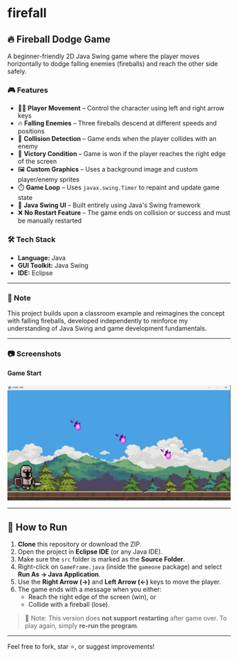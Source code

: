 # firefall

## 🔥 Fireball Dodge Game

A beginner-friendly 2D Java Swing game where the player moves horizontally to dodge falling enemies (fireballs) and reach the other side safely.

### 🎮 Features

- 🚶‍♂️ **Player Movement** – Control the character using left and right arrow keys
- 🔥 **Falling Enemies** – Three fireballs descend at different speeds and positions
- 🎯 **Collision Detection** – Game ends when the player collides with an enemy
- 🏁 **Victory Condition** – Game is won if the player reaches the right edge of the screen
- 🖼️ **Custom Graphics** – Uses a background image and custom player/enemy sprites
- ⏱️ **Game Loop** – Uses `javax.swing.Timer` to repaint and update game state
- 🎨 **Java Swing UI** – Built entirely using Java's Swing framework
- ❌ **No Restart Feature** – The game ends on collision or success and must be manually restarted

### 🛠️ Tech Stack

- **Language:** Java  
- **GUI Toolkit:** Java Swing  
- **IDE:** Eclipse

---

### 📌 Note

This project builds upon a classroom example and reimagines the concept with falling fireballs, developed independently to reinforce my understanding of Java Swing and game development fundamentals.

---

### 📷 Screenshots

#### Game Start 
![Game Start](screenshot1.png)




---

## 🔧 How to Run

1. **Clone** this repository or download the ZIP.
2. Open the project in **Eclipse IDE** (or any Java IDE).
3. Make sure the `src` folder is marked as the **Source Folder**.
4. Right-click on `GameFrame.java` (inside the `gameone` package) and select **Run As → Java Application**.
5. Use the **Right Arrow (→)** and **Left Arrow (←)** keys to move the player.
6. The game ends with a message when you either:
   - Reach the right edge of the screen (win), or  
   - Collide with a fireball (lose).

> 🔁 Note: This version does **not support restarting** after game over. To play again, simply **re-run the program**.


---

Feel free to fork, star ⭐, or suggest improvements!
